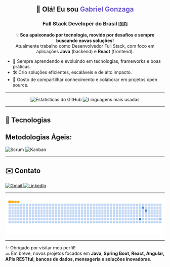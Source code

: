 <div align="center">

<h2>👋 Olá! Eu sou <span style="color:#6A5ACD">Gabriel Gonzaga</span></h2>
<h3>Full Stack Developer do Brasil 🇧🇷</h3>

💡 <b>Sou apaixonado por tecnologia, movido por desafios e sempre buscando novas soluções!</b>  
Atualmente trabalho como Desenvolvedor Full Stack, com foco em aplicações <b>Java</b> (backend) e <b>React</b> (frontend).

</div>

<ul>
  <li>🚀 Sempre aprendendo e evoluindo em tecnologias, frameworks e boas práticas.</li>
  <li>🛠️ Crio soluções eficientes, escaláveis e de alto impacto.</li>
  <li>💬 Gosto de compartilhar conhecimento e colaborar em projetos open source.</li>
</ul>

---

<div align="center">
  <img src="https://github-readme-stats.vercel.app/api?username=Gonzaga777&hide_title=false&hide_rank=false&show_icons=true&include_all_commits=true&count_private=true&disable_animations=false&theme=dracula&locale=pt-br&hide_border=false" height="150" alt="Estatísticas do GitHub" />
  <img src="https://github-readme-stats.vercel.app/api/top-langs?username=Gonzaga777&locale=pt-br&hide_title=false&layout=compact&card_width=320&langs_count=6&theme=dracula&hide_border=false" height="150" alt="Linguagens mais usadas" />
</div>

---

## 🚀 Tecnologias

<!-- (tabela igual a sua, já muito boa!) -->

## Metodologias Ágeis:
<img src="https://img.shields.io/badge/Scrum-0052CC?style=for-the-badge&logo=scrumalliance&logoColor=white" height="25" alt="Scrum" />
<img src="https://img.shields.io/badge/Kanban-0088CE?style=for-the-badge&logo=kanbanize&logoColor=white" height="25" alt="Kanban" />

---

## ✉️ Contato

<a href="mailto:gabrielgonzaga.dev@gmail.com" target="_blank">
  <img src="https://img.shields.io/static/v1?message=Gmail&logo=gmail&label=&color=D14836&logoColor=white&labelColor=&style=for-the-badge" height="35" alt="Gmail" />
</a>
<a href="https://www.linkedin.com/in/gabriel-gonzaga-dev/" target="_blank">
  <img src="https://img.shields.io/static/v1?message=LinkedIn&logo=linkedin&label=&color=0077B5&logoColor=white&labelColor=&style=for-the-badge" height="35" alt="LinkedIn" />
</a>

---

<div align="center">
  <img src="https://raw.githubusercontent.com/Gonzaga777/Gonzaga777/output/ocean.gif" alt="Snake animation gif" />
</div>

---

✨ Obrigado por visitar meu perfil!  
🔜 Em breve, novos projetos focados em <b>Java, Spring Boot, React, Angular, APIs RESTful, bancos de dados, mensageria e soluções inovadoras</b>.
